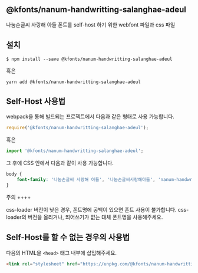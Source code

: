 
@kfonts/nanum-handwritting-salanghae-adeul
---------------------

나눔손글씨 사랑해 아들 폰트를 self-host 하기 위한 webfont 파일과 css 파일

설치
----

```
$ npm install --save @kfonts/nanum-handwritting-salanghae-adeul
```

혹은

```
yarn add @kfonts/nanum-handwritting-salanghae-adeul
```

Self-Host 사용법
---------------

webpack을 통해 빌드되는 프로젝트에서 다음과 같은 형태로 사용 가능합니다.

```js
require('@kfonts/nanum-handwritting-salanghae-adeul');
```

혹은

```js
import '@kfonts/nanum-handwritting-salanghae-adeul';
```

그 후에 CSS 안에서 다음과 같이 사용 가능합니다.

```css
body {
    font-family: '나눔손글씨 사랑해 아들', '나눔손글씨사랑해아들', 'nanum-handwritting-salanghae-adeul';
}
```

주의
++++

css-loader 버전이 낮은 경우, 폰트명에 공백이 있으면 폰트 사용이 불가합니다.
css-loader의 버전을 올리거나, 띄어쓰기가 없는 대체 폰트명을 사용해주세요.

Self-Host를 할 수 없는 경우의 사용법
--------------------------------

다음의 HTML을 `<head>` 태그 내부에 삽입해주세요.

```html
<link rel="stylesheet" href="https://unpkg.com/@kfonts/nanum-handwritting-salanghae-adeul/index.css" />
```

